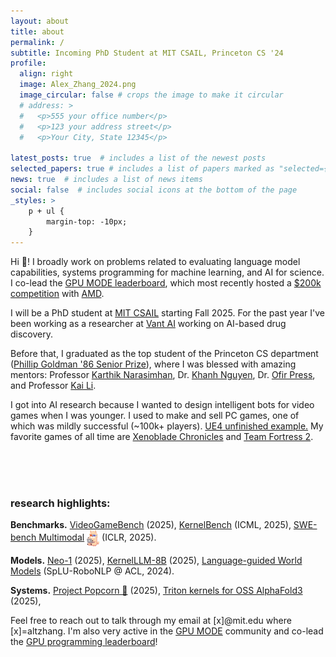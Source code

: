 ```yaml
---
layout: about
title: about
permalink: /
subtitle: Incoming PhD Student at MIT CSAIL, Princeton CS '24
profile:
  align: right
  image: Alex_Zhang_2024.png
  image_circular: false # crops the image to make it circular
  # address: >
  #   <p>555 your office number</p>
  #   <p>123 your address street</p>
  #   <p>Your City, State 12345</p>

latest_posts: true  # includes a list of the newest posts
selected_papers: true # includes a list of papers marked as "selected={true}"
news: true  # includes a list of news items
social: false  # includes social icons at the bottom of the page
_styles: >
    p + ul {
        margin-top: -10px;
    }
---
```


Hi 👋! I broadly work on problems related to evaluating language model capabilities, systems programming for machine learning, and AI for science. I co-lead the <a href="https://www.gpumode.com/news">GPU MODE leaderboard</a>, which most recently hosted a <a href="https://www.datamonsters.com/amd-developer-challenge-2025">$200k competition</a> with <a href="https://www.amd.com/en/corporate.html">AMD</a>.

I will be a PhD student at <a href="https://www.csail.mit.edu">MIT CSAIL</a> starting Fall 2025. For the past year I've been working as a researcher at <a href="https://www.vant.ai/neo-1">Vant AI</a> working on AI-based drug discovery. 

Before that, I graduated as the top student of the Princeton CS department (<a href="https://www.cs.princeton.edu/news/class-day-department-celebrates-accomplishments-graduates">Phillip Goldman '86 Senior Prize</a>), where I was blessed with amazing mentors: Professor <a href="https://www.cs.princeton.edu/~karthikn/">Karthik Narasimhan</a>, Dr. <a href="https://machineslearner.com">Khanh Nguyen</a>, Dr. <a href="https://ofir.io">Ofir Press</a>, and Professor <a href="https://www.cs.princeton.edu/~li/">Kai Li</a>. 


I got into AI research because I wanted to design intelligent bots for video games when I was younger. I used to make and sell PC games, one of which was mildly successful (~100k+ players). <a href="https://www.youtube.com/watch?v=6Mmfo44FxhA">UE4 unfinished example.</a> My favorite games of all time are <a href="https://en.wikipedia.org/wiki/Xenoblade_Chronicles_(video_game)">Xenoblade Chronicles</a> and <a href="https://www.teamfortress.com/">Team Fortress 2</a>.

<p>
<br>
<br>
<br>
</p>


### research highlights:

<p style="margin-bottom: 0.5rem;"><b>Benchmarks.</b> <a href="https://vgbench.com">VideoGameBench</a> (2025), <a href="https://arxiv.org/abs/2502.10517v1">KernelBench</a> (ICML, 2025), <a href="https://www.swebench.com/multimodal.html">SWE-bench Multimodal</a> <img src="assets/img/swellamamm.png" alt="emoji" width="20" style="vertical-align: middle;"> (ICLR, 2025).

<p style="margin-bottom: 0.5rem;"><b>Models.</b> <a href="https://www.vant.ai/neo-1">Neo-1</a> (2025), <a href="https://huggingface.co/facebook/KernelLLM">KernelLLM-8B</a> (2025), <a href="https://arxiv.org/abs/2402.01695">Language-guided World Models</a> (SpLU-RoboNLP @ ACL, 2024).

<p style="margin-bottom: 0.5rem;"><b>Systems.</b> <a href="https://gpu-mode.github.io/popcorn/">Project Popcorn 🍿</a> (2025), <a href="https://github.com/Ligo-Biosciences/AlphaFold3?tab=readme-ov-file#msa-pair-averaging-efficiency">Triton kernels for OSS AlphaFold3</a> (2025),
<!-- in  and <a href="https://arxiv.org/abs/2302.04449">guiding</a> agent behavior in different data modalities</b> to create more reliable, interpretable, and less data hungry AI models. I'm also very interested -->
<br>

Feel free to reach out to talk through my email at [x]@mit.edu where [x]=altzhang. 
I'm also very active in the <a href="https://www.youtube.com/channel/UCJgIbYl6C5no72a0NUAPcTA">GPU MODE</a> community and co-lead the <a href="https://www.gpumode.com/">GPU programming leaderboard</a>!
